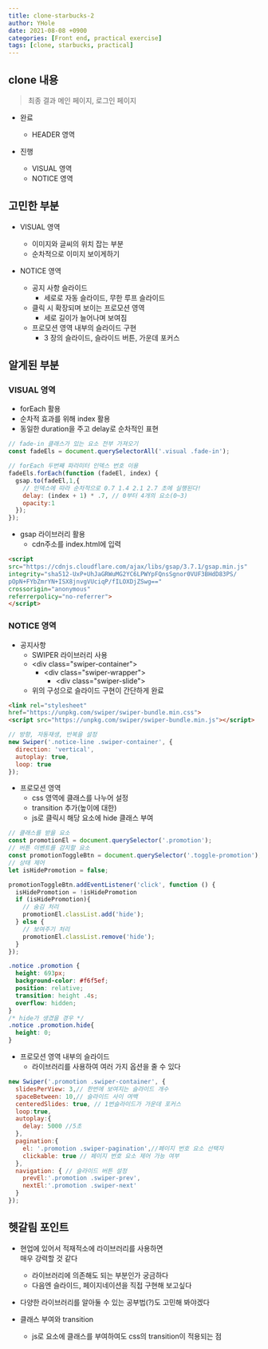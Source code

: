 ```yaml
---
title: clone-starbucks-2
author: YHole
date: 2021-08-08 +0900
categories: [Front end, practical exercise]
tags: [clone, starbucks, practical]
---
```


## clone 내용

> 최종 결과 메인 페이지, 로그인 페이지

- 완료
  - HEADER 영역

- 진행
  - VISUAL 영역
  - NOTICE 영역
 

## 고민한 부분

- VISUAL 영역
  - 이미지와 글씨의 위치 잡는 부분
  - 순차적으로 이미지 보이게하기


- NOTICE 영역
  - 공지 사항 슬라이드
    - 세로로 자동 슬라이드, 무한 루프 슬라이드
  - 클릭 시 확장되며 보이는 프로모션 영역
    - 세로 길이가 늘어나며 보여짐
  - 프로모션 영역 내부의 슬라이드 구현
    - 3 장의 슬라이드, 슬라이드 버튼, 가운데 포커스

## 알게된 부분

### VISUAL 영역
  - forEach 활용
  - 순차적 효과를 위해 index 활용
  - 동일한 duration을 주고 delay로 순차적인 표현


```javascript
// fade-in 클래스가 있는 요소 전부 가져오기
const fadeEls = document.querySelectorAll('.visual .fade-in');

// forEach 두번째 파라미터 인덱스 번호 이용
fadeEls.forEach(function (fadeEl, index) {
  gsap.to(fadeEl,1,{
    // 인덱스에 따라 순차적으로 0.7 1.4 2.1 2.7 초에 실행된다!
    delay: (index + 1) * .7, // 0부터 4개의 요소(0~3)
    opacity:1
  });
});
```

- gsap 라이브러리 활용
  - cdn주소를 index.html에 입력

```html
<script 
src="https://cdnjs.cloudflare.com/ajax/libs/gsap/3.7.1/gsap.min.js" 
integrity="sha512-UxP+UhJaGRWuMG2YC6LPWYpFQnsSgnor0VUF3BHdD83PS/
pOpN+FYbZmrYN+ISX8jnvgVUciqP/fILOXDjZSwg==" 
crossorigin="anonymous" 
referrerpolicy="no-referrer">
</script>
```

### NOTICE 영역

- 공지사항 
  - SWIPER 라이브러리 사용
  - &lt;div class=&quot;swiper-container&quot;&gt;
	  - &lt;div class=&quot;swiper-wrapper&quot;&gt;
		  - &lt;div class=&quot;swiper-slide&quot;&gt;
  - 위의 구성으로 슬라이드 구현이 간단하게 완료
  

```html
<link rel="stylesheet" 
href="https://unpkg.com/swiper/swiper-bundle.min.css">
<script src="https://unpkg.com/swiper/swiper-bundle.min.js"></script>
```

```javascript
// 방향, 자동재생, 반복을 설정
new Swiper('.notice-line .swiper-container', {
  direction: 'vertical',
  autoplay: true,
  loop: true
});
```

- 프로모션 영역
  - css 영역에 클래스를 나누어 설정
  - transition 추가(높이에 대한)
  - js로 클릭시 해당 요소에 hide 클래스 부여

```javascript
// 클래스를 받을 요소
const promotionEl = document.querySelector('.promotion');
// 버튼 이벤트를 감지할 요소
const promotionToggleBtn = document.querySelector('.toggle-promotion');
// 상태 제어
let isHidePromotion = false;

promotionToggleBtn.addEventListener('click', function () {
  isHidePromotion = !isHidePromotion
  if (isHidePromotion){
    // 숨김 처리
    promotionEl.classList.add('hide');
  } else {
    // 보여주기 처리
    promotionEl.classList.remove('hide');
  }
});
```

```css
.notice .promotion {
  height: 693px;
  background-color: #f6f5ef;
  position: relative;
  transition: height .4s;
  overflow: hidden;
}
/* hide가 생겼을 경우 */
.notice .promotion.hide{
  height: 0;
} 
```

- 프로모션 영역 내부의 슬라이드
  - 라이브러리를 사용하여 여러 가지 옵션을 줄 수 있다

```javascript
new Swiper('.promotion .swiper-container', {
  slidesPerView: 3,// 한번에 보여지는 슬라이드 개수
  spaceBetween: 10,// 슬라이드 사이 여백
  centeredSlides: true, // 1번슬라이드가 가운데 포커스
  loop:true,
  autoplay:{
    delay: 5000 //5초
  },
  pagination:{
    el: '.promotion .swiper-pagination',//페이지 번호 요소 선택자
    clickable: true // 페이지 번호 요소 제어 가능 여부
  },
  navigation: { // 슬라이드 버튼 설정
    prevEl:'.promotion .swiper-prev',
    nextEl:'.promotion .swiper-next'
  }
});
```


## 헷갈림 포인트

- 현업에 있어서 적재적소에 라이브러리를 사용하면  
매우 강력할 것 같다
  - 라이브러리에 의존해도 되는 부분인가 궁금하다
  - 다음엔 슬라이드, 페이지네이션을 직접 구현해 보고싶다

- 다양한 라이브러리를 알아둘 수 있는 공부법(?)도 고민해 봐야겠다

- 클래스 부여와 transition
  - js로 요소에 클래스를 부여하여도 css의 transition이 적용되는 점
